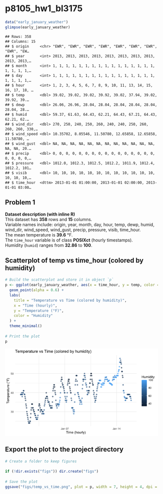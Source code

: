 p8105_hw1_bl3175
================

``` r
data("early_january_weather")
glimpse(early_january_weather)
```

    ## Rows: 358
    ## Columns: 15
    ## $ origin     <chr> "EWR", "EWR", "EWR", "EWR", "EWR", "EWR", "EWR", "EWR", "EW…
    ## $ year       <int> 2013, 2013, 2013, 2013, 2013, 2013, 2013, 2013, 2013, 2013,…
    ## $ month      <int> 1, 1, 1, 1, 1, 1, 1, 1, 1, 1, 1, 1, 1, 1, 1, 1, 1, 1, 1, 1,…
    ## $ day        <int> 1, 1, 1, 1, 1, 1, 1, 1, 1, 1, 1, 1, 1, 1, 1, 1, 1, 1, 1, 1,…
    ## $ hour       <int> 1, 2, 3, 4, 5, 6, 7, 8, 9, 10, 11, 13, 14, 15, 16, 17, 18, …
    ## $ temp       <dbl> 39.02, 39.02, 39.02, 39.92, 39.02, 37.94, 39.02, 39.92, 39.…
    ## $ dewp       <dbl> 26.06, 26.96, 28.04, 28.04, 28.04, 28.04, 28.04, 28.04, 28.…
    ## $ humid      <dbl> 59.37, 61.63, 64.43, 62.21, 64.43, 67.21, 64.43, 62.21, 62.…
    ## $ wind_dir   <dbl> 270, 250, 240, 250, 260, 240, 240, 250, 260, 260, 260, 330,…
    ## $ wind_speed <dbl> 10.35702, 8.05546, 11.50780, 12.65858, 12.65858, 11.50780, …
    ## $ wind_gust  <dbl> NA, NA, NA, NA, NA, NA, NA, NA, NA, NA, NA, NA, NA, NA, 20.…
    ## $ precip     <dbl> 0, 0, 0, 0, 0, 0, 0, 0, 0, 0, 0, 0, 0, 0, 0, 0, 0, 0, 0, 0,…
    ## $ pressure   <dbl> 1012.0, 1012.3, 1012.5, 1012.2, 1011.9, 1012.4, 1012.2, 101…
    ## $ visib      <dbl> 10, 10, 10, 10, 10, 10, 10, 10, 10, 10, 10, 10, 10, 10, 10,…
    ## $ time_hour  <dttm> 2013-01-01 01:00:00, 2013-01-01 02:00:00, 2013-01-01 03:00…

## Problem 1

**Dataset description (with inline R)**  
This dataset has **358** rows and **15** columns.  
Variable names include: origin, year, month, day, hour, temp, dewp,
humid, wind_dir, wind_speed, wind_gust, precip, pressure, visib,
time_hour.  
The mean temperature is **39.6** °F.  
The `time_hour` variable is of class **POSIXct** (hourly timestamps).  
Humidity (`humid`) ranges from **32.86** to **100**.

## Scatterplot of temp vs time_hour (colored by humidity)

``` r
# Build the scatterplot and store it in object `p`
p <- ggplot(early_january_weather, aes(x = time_hour, y = temp, color = humid)) +
  geom_point(alpha = 0.6) +
  labs(
    title = "Temperature vs Time (colored by humidity)",
    x = "Time (hourly)",
    y = "Temperature (°F)",
    color = "Humidity"
  ) +
  theme_minimal()

# Print the plot
p
```

![](p8105_hw1_bl3175_files/figure-gfm/unnamed-chunk-2-1.png)<!-- -->

## Export the plot to the project directory

``` r
# Create a folder to keep figures

if (!dir.exists("figs")) dir.create("figs")

# Save the plot 
ggsave("figs/temp_vs_time.png", plot = p, width = 7, height = 4, dpi = 300)
```
